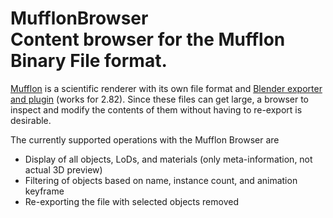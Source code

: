 MufflonBrowser\
Content browser for the Mufflon Binary File format.
=

[Mufflon](https://github.com/TU-Clausthal-Rendering/Mufflon) is a scientific renderer with its own file format and [Blender exporter and plugin](https://github.com/TU-Clausthal-Rendering/MufflonExporter) (works for 2.82). Since these files can get large, a browser to inspect and modify the contents of them without having to re-export is desirable.

The currently supported operations with the Mufflon Browser are
* Display of all objects, LoDs, and materials (only meta-information, not actual 3D preview)
* Filtering of objects based on name, instance count, and animation keyframe
* Re-exporting the file with selected objects removed